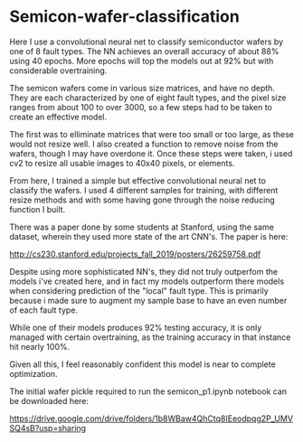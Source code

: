 # Semicon-wafer-classification

Here I use a convolutional neural net to classify semiconductor wafers by one of 8 fault types. The NN achieves an overall accuracy of about 88% using 40 epochs. More epochs will top the models out at 92% but with considerable overtraining. 

The semicon wafers come in various size matrices, and have no depth. They are each characterized by one of eight fault types, and the pixel size ranges from about 100 to over 3000, so a few steps had to be taken to create an effective model. 

The first was to elliminate matrices that were too small or too large, as these would not resize well. I also created a function to remove noise from the wafers, though I may have overdone it. Once these steps were taken, i used cv2 to resize all usable images to 40x40 pixels, or elements. 

From here, I trained a simple but effective convolutional neural net to classify the wafers. I used 4 different samples for training, with different resize methods and with some having gone through the noise reducing function I built. 

There was a paper done by some students at Stanford, using the same dataset, wherein they used more state of the art CNN's. The paper is here:

http://cs230.stanford.edu/projects_fall_2019/posters/26259758.pdf

Despite using more sophisticated NN's, they did not truly outperfom the models i've created here, and in fact my models outperform there models when considering prediction of the "local" fault type. This is primarily because i made sure to augment my sample base to have an even number of each fault type.

While one of their models produces 92% testing accuracy, it is only managed with certain overtraining, as the training accuracy in that instance hit nearly 100%. 

Given all this, I feel reasonably confident this model is near to complete optimization. 


The initial wafer pickle required to run the semicon_p1.ipynb notebook can be downloaded here:

https://drive.google.com/drive/folders/1b8WBaw4QhCtq8IEeodpqg2P_UMVSQ4sB?usp=sharing
